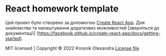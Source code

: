 # React homework template

Цей проект було створено за допомогою
[Create React App](https://github.com/facebook/create-react-app). Для знайомства
та налаштування додаткових можливостей [зверніться до документації]
(https://facebook.github.io/create-react-app/docs/getting-started).

<div aling="center">
MIT licensed | Copyright © 2022 Krosnik Olexandra <a href="./LICENSE.md">License file</a></div>
